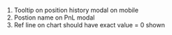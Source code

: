1. Tooltip on position history modal on mobile
2. Postion name on PnL modal
3. Ref line on chart should have exact value = 0 shown